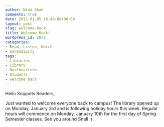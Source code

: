 ```yaml
---
author: Nina Shah
comments: true
date: 2011-01-05 16:48:00+00:00
layout: post
slug: welcome-back
title: Welcome Back!
wordpress_id: 2872
categories:
- Read, Listen, Watch
- Serendipity
tags:
- Libraries
- Library
- Northeastern
- Students
- welcome back
---
```


Hello Snippets Readers,

Just wanted to welcome everyone back to campus! The library opened up on Monday, January 3rd and is following holiday hours this week. Regular hours will commence on Monday, January 10th for the first day of Spring Semester classes. See you around Snell :)
